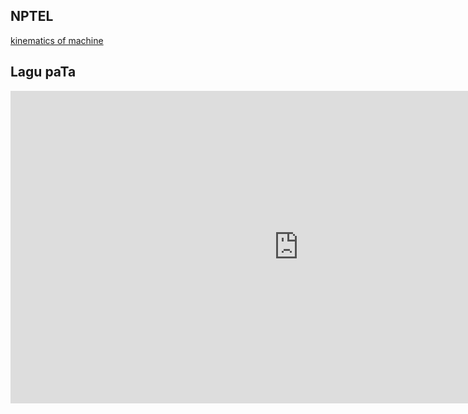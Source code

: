 ## NPTEL

[kinematics of machine](https://www.youtube.com/watch?v=MJeRFzs4oRU&list=PLBEA57F7E7560C8E8)

## Lagu paTa

<iframe width="922" height="500" src="https://www.youtube.com/embed/93Bwaz5NZGk" title="YouTube video player" frameborder="0" allow="accelerometer; autoplay; clipboard-write; encrypted-media; gyroscope; picture-in-picture" allowfullscreen></iframe>
